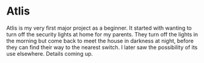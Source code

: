 # Atlis
Atlis is my very first major project as a beginner. It started with wanting to turn off the security lights at home for my parents. They turn off the lights in the morning but come back to meet the house in darkness at night, before they can find their way to the nearest switch. I later saw the possibility of its use elsewhere. Details coming up.
